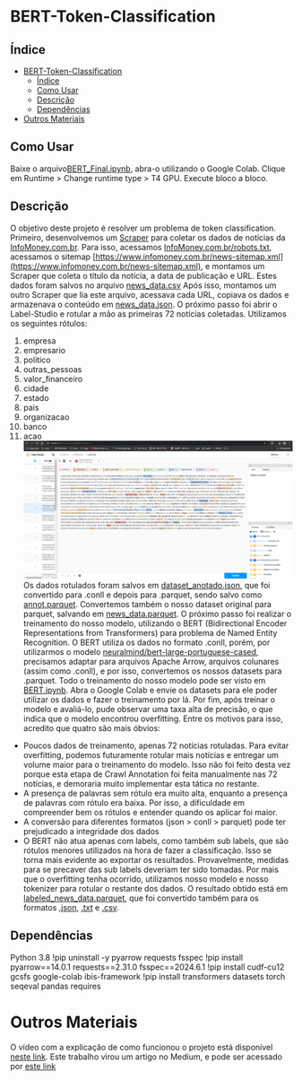 # BERT-Token-Classification

## Índice

- [BERT-Token-Classification](#bert-token-classification)
  - [Índice](#índice)
  - [Como Usar](#como-usar)
  - [Descrição](#descrição)
  - [Dependências](#dependências)
- [Outros Materiais](#outros-materiais)

## Como Usar

Baixe o arquivo[BERT_Final.ipynb](BERT_Final.ipynb), abra-o utilizando o Google Colab. Clique em Runtime > Change runtime type > T4 GPU. Execute bloco a bloco.

## Descrição

O objetivo deste projeto é resolver um problema de token classification. Primeiro, desenvolvemos um [Scraper](Scraper.ipynb) para coletar os dados de notícias da [InfoMoney.com.br](InfoMoney.com.br). Para isso, acessamos [InfoMoney.com.br/robots.txt](InfoMoney.com.br/robots.txt), acessamos o sitemap [https://www.infomoney.com.br/news-sitemap.xml](https://www.infomoney.com.br/news-sitemap.xml), e montamos um Scraper que coleta o título da notícia, a data de publicação e URL. Estes dados foram salvos no arquivo [news_data.csv](Dados/news_data.csv) Após isso, montamos um outro Scraper que lia este arquivo, acessava cada URL, copiava os dados e armazenava o conteúdo em [news_data.json](Dados/news_data.json).
O próximo passo foi abrir o Label-Studio e rotular a mão as primeiras 72 notícias coletadas. Utilizamos os seguintes rótulos:
1. empresa
2. empresario
3. politico
4. outras_pessoas
5. valor_financeiro
6. cidade
7. estado
8. pais
9. organizacao
10. banco
11. acao
![Print do Label-Studio](labelstudio.png)
Os dados rotulados foram salvos em [dataset_anotado.json](Dados/dataset_anotado.json), que foi convertido para .conll e depois para .parquet, sendo salvo como [annot.parquet](Dados/annot.parquet). Convertemos também o nosso dataset original para parquet, salvando em [news_data.parquet](Dados/news_data.parquet). O próximo passo foi realizar o treinamento do nosso modelo, utilizando o BERT (Bidirectional Encoder Representations from Transformers) para problema de Named Entity Recognition. O BERT utiliza os dados no formato .conll, porém, por utilizarmos o modelo [neuralmind/bert-large-portuguese-cased](https://huggingface.co/neuralmind/bert-large-portuguese-cased), precisamos adaptar para arquivos Apache Arrow, arquivos colunares (assim como .conll), e por isso, convertemos os nossos datasets para .parquet. Todo o treinamento do nosso modelo pode ser visto em [BERT.ipynb](BERT.ipynb). Abra o Google Colab e envie os datasets para ele poder utilizar os dados e fazer o treinamento por lá. Por fim, após treinar o modelo e avaliá-lo, pude observar uma taxa alta de precisão, o que indica que o modelo encontrou overfitting. Entre os motivos para isso, acredito que quatro são mais óbvios:
- Poucos dados de treinamento, apenas 72 notícias rotuladas. Para evitar overfitting, podemos futuramente rotular mais notícias e entregar um volume maior para o treinamento do modelo. Isso não foi feito desta vez porque esta etapa de Crawl Annotation foi feita manualmente nas 72 notícias, e demoraria muito implementar esta tática no restante.
- A presença de palavras sem rótulo era muito alta, enquanto a presença de palavras com rótulo era baixa. Por isso, a dificuldade em compreender bem os rótulos e entender quando os aplicar foi maior.
- A conversão para diferentes formatos (json >  conll > parquet) pode ter prejudicado a integridade dos dados
- O BERT não atua apenas com labels, como também sub labels, que são rótulos menores utilizados na hora de fazer a classificação. Isso se torna mais evidente ao exportar os resultados. Provavelmente, medidas para se precaver das sub labels deveriam ter sido tomadas.
Por mais que o overfitting tenha ocorrido, utilizamos nosso modelo e nosso tokenizer para rotular o restante dos dados. O resultado obtido está em [labeled_news_data.parquet](Dados/labeled_news_data.parquet), que foi convertido também para os formatos [.json](Dados/labeled_news_data.json), [.txt](Dados/label_news_data.txt) e [.csv](Dados/labeled_news_data.csv).

## Dependências

Python 3.8
!pip uninstall -y pyarrow requests fsspec
!pip install pyarrow==14.0.1 requests==2.31.0 fsspec==2024.6.1
!pip install cudf-cu12 gcsfs google-colab ibis-framework
!pip install transformers datasets torch seqeval pandas requires

# Outros Materiais

O vídeo com a explicação de como funcionou o projeto está disponível [neste link](https://www.youtube.com/watch?v=5lvui9VSOOg).
Este trabalho virou um artigo no Medium, e pode ser acessado por [este link](https://medium.com/@gwillye/token-classification-com-bert-aplica%C3%A7%C3%A3o-do-bert-em-um-desafio-de-named-entity-recognition-ner-e73c4ef67d03)
